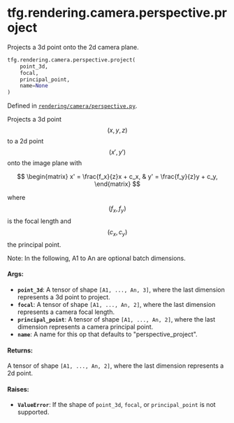 <div itemscope itemtype="http://developers.google.com/ReferenceObject">
<meta itemprop="name" content="tfg.rendering.camera.perspective.project" />
<meta itemprop="path" content="Stable" />
</div>

# tfg.rendering.camera.perspective.project

Projects a 3d point onto the 2d camera plane.

``` python
tfg.rendering.camera.perspective.project(
    point_3d,
    focal,
    principal_point,
    name=None
)
```



Defined in [`rendering/camera/perspective.py`](https://github.com/tensorflow/agents/tree/master/tensorflow_graphics/rendering/camera/perspective.py).

<!-- Placeholder for "Used in" -->

Projects a 3d point $$(x, y, z)$$ to a 2d point $$(x', y')$$ onto the image
plane with

$$
\begin{matrix}
x' = \frac{f_x}{z}x + c_x, & y' = \frac{f_y}{z}y + c_y,
\end{matrix}
$$

where $$(f_x, f_y)$$ is the focal length and $$(c_x, c_y)$$ the principal
point.

Note:
  In the following, A1 to An are optional batch dimensions.

#### Args:

* <b>`point_3d`</b>: A tensor of shape `[A1, ..., An, 3]`, where the last dimension
    represents a 3d point to project.
* <b>`focal`</b>: A tensor of shape `[A1, ..., An, 2]`, where the last dimension
    represents a camera focal length.
* <b>`principal_point`</b>: A tensor of shape `[A1, ..., An, 2]`, where the last
    dimension represents a camera principal point.
* <b>`name`</b>: A name for this op that defaults to "perspective_project".


#### Returns:

A tensor of shape `[A1, ..., An, 2]`, where the last dimension represents
a 2d point.


#### Raises:

* <b>`ValueError`</b>: If the shape of `point_3d`, `focal`, or `principal_point` is not
  supported.